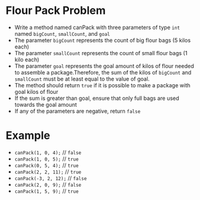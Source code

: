 # Flour Pack Problem
* Write a method named canPack with three parameters of type `int` named `bigCount`, `smallCount`, and `goal`
* The parameter `bigCount` represents the count of big flour bags (5 kilos each)
* The parameter `smallCount` represents the count of small flour bags (1 kilo each) 
* The parameter `goal` represents the goal amount of kilos of flour needed to assemble a package.Therefore, the sum 
  of the kilos of `bigCount` and `smallCount` must be at least equal to the value of goal.
* The method should return `true` if it is possible to make a package with goal kilos of flour
* If the sum is greater than goal, ensure that only full bags are used towards the goal amount
* If any of the parameters are negative, return `false`
  
# Example 
* `canPack(1, 0, 4);` // `false` 
* `canPack(1, 0, 5);` // `true` 
* `canPack(0, 5, 4);` // `true` 
* `canPack(2, 2, 11);` // `true`
* `canPack(-3, 2, 12);` // `false`
* `canPack(2, 0, 9);` // `false`
* `canPack(1, 5, 9);` // `true`